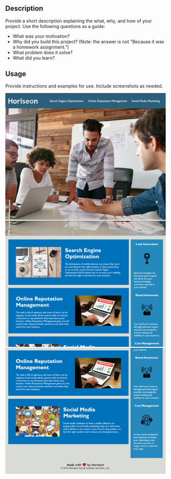 # <Your-Project-Title>

## Description

Provide a short description explaining the what, why, and how of your project. Use the following questions as a guide:

- What was your motivation?
- Why did you build this project? (Note: the answer is not "Because it was a homework assignment.")
- What problem does it solve?
- What did you learn?

## Usage

Provide instructions and examples for use. Include screenshots as needed.

![screenshot 1 of 3](Develop/assets/images/Screenshot%201.png)
![screenshot 2 of 3](Develop/assets/images/Screenshot%202.png)
![screenshot 3 of 3](Develop/assets/images/Screenshot%203.png)